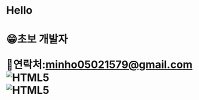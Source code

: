 <h1> Hello <h1>

😁초보 개발자

🎁연락처:minho05021579@gmail.com <BR>
![HTML5](https://img.shields.io/badge/HTML5-CSS3-blue)<BR>
![HTML5](https://img.shields.io/badge/C-JAVA-red)<BR>
